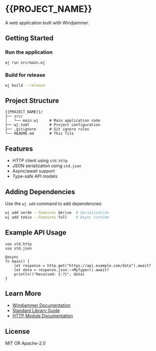 # {{PROJECT_NAME}}

A web application built with Windjammer.

## Getting Started

### Run the application

```bash
wj run src/main.wj
```

### Build for release

```bash
wj build --release
```

## Project Structure

```
{{PROJECT_NAME}}/
├── src/
│   └── main.wj     # Main application code
├── wj.toml         # Project configuration
├── .gitignore      # Git ignore rules
└── README.md       # This file
```

## Features

- HTTP client using `std.http`
- JSON serialization using `std.json`
- Async/await support
- Type-safe API models

## Adding Dependencies

Use the `wj add` command to add dependencies:

```bash
wj add serde --features derive  # Serialization
wj add tokio --features full    # Async runtime
```

## Example API Usage

```windjammer
use std.http
use std.json

@async
fn main() {
    let response = http.get("https://api.example.com/data").await?
    let data = response.json::<MyType>().await?
    println!("Received: {:?}", data)
}
```

## Learn More

- [Windjammer Documentation](https://github.com/windjammer-lang/windjammer)
- [Standard Library Guide](https://github.com/windjammer-lang/windjammer/blob/main/docs/GUIDE.md)
- [HTTP Module Documentation](https://github.com/windjammer-lang/windjammer/blob/main/docs/GUIDE.md#stdhttp)

## License

MIT OR Apache-2.0

